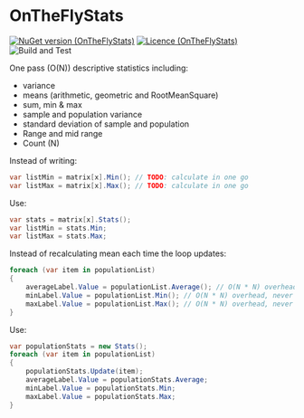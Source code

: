 # OnTheFlyStats

[![NuGet version (OnTheFlyStats)](https://img.shields.io/nuget/v/OnTheFlyStats.svg)](https://www.nuget.org/packages/OnTheFlyStats/)
[![Licence (OnTheFlyStats)](https://img.shields.io/github/license/mashape/apistatus.svg)](https://choosealicense.com/licenses/mit/)
![Build and Test](https://github.com/PFalkowski/OnTheFlyStats/actions/workflows/dotnet.yml/badge.svg?event=push)

One pass (O(N)) descriptive statistics including:

- variance
- means (arithmetic, geometric and RootMeanSquare)
- sum, min &amp; max
- sample and population variance
- standard deviation of sample and population
- Range and mid range
- Count (N)

Instead of writing:             
```c#
var listMin = matrix[x].Min(); // TODO: calculate in one go
var listMax = matrix[x].Max(); // TODO: calculate in one go
```
Use: 
```c#
var stats = matrix[x].Stats();
var listMin = stats.Min;
var listMax = stats.Max;
```

Instead of recalculating mean each time the loop updates:
```c#
foreach (var item in populationList)
{
    averageLabel.Value = populationList.Average(); // O(N * N) overhead, never write code like this
    minLabel.Value = populationList.Min(); // O(N * N) overhead, never write code like this
    maxLabel.Value = populationList.Max(); // O(N * N) overhead, never write code like this
}
```
Use: 
```c#
var populationStats = new Stats();
foreach (var item in populationList)
{
    populationStats.Update(item);
    averageLabel.Value = populationStats.Average;
    minLabel.Value = populationStats.Min;
    maxLabel.Value = populationStats.Max;
}
```
